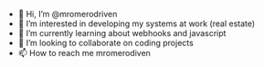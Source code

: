 - 👋 Hi, I’m @mromerodriven
- 👀 I’m interested in developing my systems at work (real estate)
- 🌱 I’m currently learning about webhooks and javascript
- 💞️ I’m looking to collaborate on coding projects
- 📫 How to reach me mromerodiven

<!---
mromerodriven/mromerodriven is a ✨ special ✨ repository because its `README.md` (this file) appears on your GitHub profile.
You can click the Preview link to take a look at your changes.
--->
